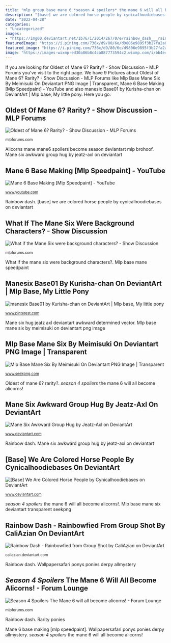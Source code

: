```yaml
---
title: "mlp group base mane 6 *season 4 spoilers* the mane 6 will all become alicorns!"
description: "[base] we are colored horse people by cynicalhoodiebases on deviantart"
date: "2022-04-28"
categories:
- "Uncategorized"
images:
- "https://img00.deviantart.net/1b76/i/2014/267/0/e/rainbow_dash___rainbowfied_from_group_shot_by_caliazian-d7zledn.png"
featuredImage: "https://i.pinimg.com/736x/d9/80/6e/d9806e9895f3b27fa2a86a61fa7fb14f.jpg"
featured_image: "https://i.pinimg.com/736x/d9/80/6e/d9806e9895f3b27fa2a86a61fa7fb14f.jpg"
image: "https://images-wixmp-ed30a86b8c4ca887773594c2.wixmp.com/i/bb4e47c1-f7d5-4d6b-9717-c51f359b6331/d7b817r-03a6e451-5de4-4b22-b209-b230aebb73f6.png"
---
```


If you are looking for Oldest of Mane 6? Rarity? - Show Discussion - MLP Forums you've visit to the right page. We have 9 Pictures about Oldest of Mane 6? Rarity? - Show Discussion - MLP Forums like Mlp Base Mane Six By Meimisuki On Deviantart PNG Image | Transparent, Mane 6 Base Making [Mlp Speedpaint] - YouTube and also manesix Base01 by Kurisha-chan on DeviantArt | Mlp base, My little pony. Here you go:

## Oldest Of Mane 6? Rarity? - Show Discussion - MLP Forums

![Oldest of Mane 6? Rarity? - Show Discussion - MLP Forums](https://mlpforums.com/uploads/post_images/img-2754696-1-post-24370-0-69222200-1403114313.jpg "Mlp base mane six deviantart transparent seekpng")

<small>mlpforums.com</small>

Alicorns mane mane6 spoilers become season deviantart mlp brohoof. Mane six awkward group hug by jeatz-axl on deviantart

## Mane 6 Base Making [Mlp Speedpaint] - YouTube

![Mane 6 Base Making [Mlp Speedpaint] - YouTube](https://i.ytimg.com/vi/yq2YZvGzdkQ/maxresdefault.jpg "[base] we are colored horse people by cynicalhoodiebases on deviantart")

<small>www.youtube.com</small>

Rainbow dash. [base] we are colored horse people by cynicalhoodiebases on deviantart

## What If The Mane Six Were Background Characters? - Show Discussion

![What if the Mane Six were background characters? - Show Discussion](https://mlpforums.com/uploads/post_images/img-1779490-1-the_background_mane_6_elements_of_harmony_by_jaybeebug-d61ml47.png "Alicorns mane mane6 spoilers become season deviantart mlp brohoof")

<small>mlpforums.com</small>

What if the mane six were background characters?. Mlp base mane speedpaint

## Manesix Base01 By Kurisha-chan On DeviantArt | Mlp Base, My Little Pony

![manesix Base01 by Kurisha-chan on DeviantArt | Mlp base, My little pony](https://i.pinimg.com/736x/d9/80/6e/d9806e9895f3b27fa2a86a61fa7fb14f.jpg "Mlp base mane six deviantart transparent seekpng")

<small>www.pinterest.com</small>

Mane six hug jeatz axl deviantart awkward determined vector. Mlp base mane six by meimisuki on deviantart png image

## Mlp Base Mane Six By Meimisuki On Deviantart PNG Image | Transparent

![Mlp Base Mane Six By Meimisuki On Deviantart PNG Image | Transparent](https://www.seekpng.com/png/detail/249-2491191_mlp-base-mane-six-by-meimisuki-on-deviantart.png "Manesix base01 by kurisha-chan on deviantart")

<small>www.seekpng.com</small>

Oldest of mane 6? rarity?. *season 4 spoilers* the mane 6 will all become alicorns!

## Mane Six Awkward Group Hug By Jeatz-Axl On DeviantArt

![Mane Six Awkward Group Hug by Jeatz-Axl on DeviantArt](https://images-wixmp-ed30a86b8c4ca887773594c2.wixmp.com/i/bb4e47c1-f7d5-4d6b-9717-c51f359b6331/d7b817r-03a6e451-5de4-4b22-b209-b230aebb73f6.png "Wallpapersafari ponys ponies derpy allmystery")

<small>www.deviantart.com</small>

Rainbow dash. Mane six awkward group hug by jeatz-axl on deviantart

## [Base] We Are Colored Horse People By Cynicalhoodiebases On DeviantArt

![[Base] We Are Colored Horse People by Cynicalhoodiebases on DeviantArt](https://orig00.deviantart.net/cc3c/f/2018/006/6/a/_base__we_are_colored_horse_people_by_cynicalhoodiebases-dbz570x.png "Mlp base mane six deviantart transparent seekpng")

<small>www.deviantart.com</small>

*season 4 spoilers* the mane 6 will all become alicorns!. Mlp base mane six deviantart transparent seekpng

## Rainbow Dash - Rainbowfied From Group Shot By CaliAzian On DeviantArt

![Rainbow Dash - Rainbowfied from Group Shot by CaliAzian on DeviantArt](https://img00.deviantart.net/1b76/i/2014/267/0/e/rainbow_dash___rainbowfied_from_group_shot_by_caliazian-d7zledn.png "Dash rainbow rainbowfied deviantart caliazian shot pony mlp twilight vector friendship fan")

<small>caliazian.deviantart.com</small>

Rainbow dash. Wallpapersafari ponys ponies derpy allmystery

## *Season 4 Spoilers* The Mane 6 Will All Become Alicorns! - Forum Lounge

![*Season 4 Spoilers* The Mane 6 will all become alicorns! - Forum Lounge](https://mlpforums.com/uploads/monthly_02_2013/post-761-0-01945900-1359683612.png "Manesix base01 by kurisha-chan on deviantart")

<small>mlpforums.com</small>

Rainbow dash. Rarity ponies

Mane 6 base making [mlp speedpaint]. Wallpapersafari ponys ponies derpy allmystery. *season 4 spoilers* the mane 6 will all become alicorns!
